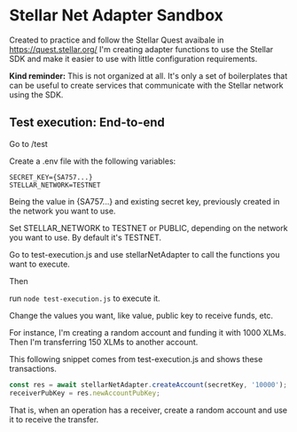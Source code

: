 # Stellar Net Adapter Sandbox

Created to practice and follow the Stellar Quest avaibale in https://quest.stellar.org/
I'm creating adapter functions to use the Stellar SDK and make it easier to use with little configuration requirements.

**Kind reminder:** This is not organized at all. It's only a set of boilerplates that can be useful to create services that communicate with the Stellar network using the SDK.

## Test execution: End-to-end

Go to /test

Create a .env file with the following variables:
```
SECRET_KEY={SA757...}
STELLAR_NETWORK=TESTNET
```

Being the value in {SA757...} and existing secret key, previously created in the network you want to use.

Set STELLAR_NETWORK to TESTNET or PUBLIC, depending on the network you want to use. By default it's TESTNET.

Go to test-execution.js and use stellarNetAdapter to call the functions you want to execute.

Then

run `node test-execution.js` to execute it.

Change the values you want, like value, public key to receive funds, etc.

For instance, I'm creating a random account and funding it with 1000 XLMs. 
Then I'm transferring 150 XLMs to another account.

This following snippet comes from test-execution.js and shows these transactions.

```js
const res = await stellarNetAdapter.createAccount(secretKey, '10000');
receiverPubKey = res.newAccountPubKey;
```

That is, when an operation has a receiver, create a random account and use it to receive the transfer.
